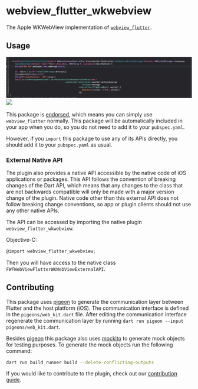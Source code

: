 # webview\_flutter\_wkwebview

The Apple WKWebView implementation of [`webview_flutter`][1].

## Usage
![](2024-10-17_17-53-59.png)
![](2024-10-17_17-54-08)

This package is [endorsed][2], which means you can simply use `webview_flutter`
normally. This package will be automatically included in your app when you do,
so you do not need to add it to your `pubspec.yaml`.

However, if you `import` this package to use any of its APIs directly, you
should add it to your `pubspec.yaml` as usual.

### External Native API

The plugin also provides a native API accessible by the native code of iOS applications or packages.
This API follows the convention of breaking changes of the Dart API, which means that any changes to
the class that are not backwards compatible will only be made with a major version change of the
plugin. Native code other than this external API does not follow breaking change conventions, so
app or plugin clients should not use any other native APIs.

The API can be accessed by importing the native plugin `webview_flutter_wkwebview`:

Objective-C:

```objectivec
@import webview_flutter_wkwebview;
```

Then you will have access to the native class `FWFWebViewFlutterWKWebViewExternalAPI`.

## Contributing

This package uses [pigeon][3] to generate the communication layer between Flutter and the host
platform (iOS). The communication interface is defined in the `pigeons/web_kit.dart`
file. After editing the communication interface regenerate the communication layer by running
`dart run pigeon --input pigeons/web_kit.dart`.

Besides [pigeon][3] this package also uses [mockito][4] to generate mock objects for testing
purposes. To generate the mock objects run the following command:
```bash
dart run build_runner build --delete-conflicting-outputs
```

If you would like to contribute to the plugin, check out our [contribution guide][5].

[1]: https://pub.dev/packages/webview_flutter
[2]: https://flutter.dev/to/endorsed-federated-plugin
[3]: https://pub.dev/packages/pigeon
[4]: https://pub.dev/packages/mockito
[5]: https://github.com/flutter/packages/blob/main/CONTRIBUTING.md
